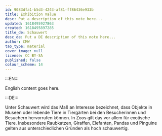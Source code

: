 ```yaml
---
id: 9083dfa1-b5d3-4243-af81-ff86436e933b
title: Exhibition Value
desc: Put a description of this note here...
updated: 1618495927863
created: 1618495897285
title_de: Schauwert
desc_de: Put a DE description of this note here...
author: CMW
tao_type: material
cover_image: null
license: CC BY-SA
published: false
colour_scheme: 14
---
```


:::EN:::

English content goes here.

:::DE:::

Unter Schauwert wird das Maß an Interesse bezeichnet, dass Objekte in Museen oder lebende Tiere in Tiergärten bei den Besucherinnen und Besuchern hervorrufen können. In Zoos gilt das vor allem für exotische Tiere. Insbesondere Raubkatzen, Giraffen, Elefanten, Pandas und Pinguine gelten aus unterschiedlichen Gründen als hoch schauwertig.
